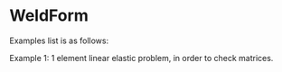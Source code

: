 # WeldForm

Examples list is as follows:

Example 1:
1 element linear elastic problem, in order to check matrices.
